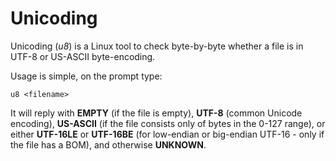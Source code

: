# Unicoding

Unicoding (_u8_) is a Linux tool to check byte-by-byte whether a file is in UTF-8 or US-ASCII byte-encoding.

Usage is simple, on the prompt type:

```u8 <filename>```

It will reply with **EMPTY** (if the file is empty), **UTF-8** (common Unicode encoding), **US-ASCII** (if the file consists only of bytes in the 0-127 range), or either **UTF-16LE** or **UTF-16BE** (for low-endian or big-endian UTF-16 - only if the file has a BOM), and otherwise **UNKNOWN**.
